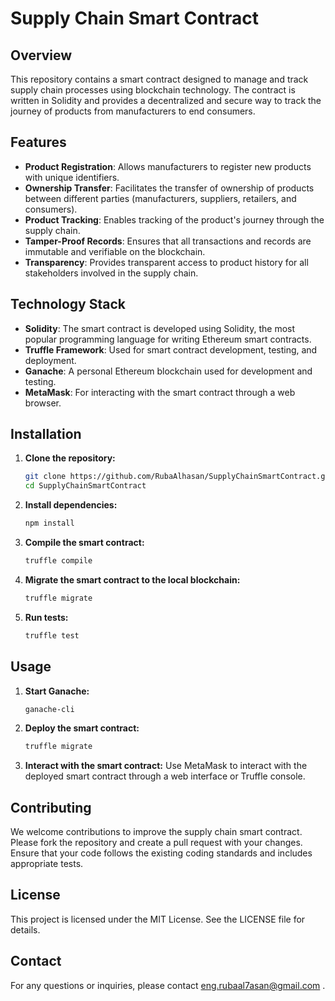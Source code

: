 # Supply Chain Smart Contract

## Overview

This repository contains a smart contract designed to manage and track supply chain processes using blockchain technology. The contract is written in Solidity and provides a decentralized and secure way to track the journey of products from manufacturers to end consumers.

## Features

- **Product Registration**: Allows manufacturers to register new products with unique identifiers.
- **Ownership Transfer**: Facilitates the transfer of ownership of products between different parties (manufacturers, suppliers, retailers, and consumers).
- **Product Tracking**: Enables tracking of the product's journey through the supply chain.
- **Tamper-Proof Records**: Ensures that all transactions and records are immutable and verifiable on the blockchain.
- **Transparency**: Provides transparent access to product history for all stakeholders involved in the supply chain.

## Technology Stack

- **Solidity**: The smart contract is developed using Solidity, the most popular programming language for writing Ethereum smart contracts.
- **Truffle Framework**: Used for smart contract development, testing, and deployment.
- **Ganache**: A personal Ethereum blockchain used for development and testing.
- **MetaMask**: For interacting with the smart contract through a web browser.

## Installation

1. **Clone the repository:**
   ```bash
   git clone https://github.com/RubaAlhasan/SupplyChainSmartContract.git
   cd SupplyChainSmartContract
   ```

2. **Install dependencies:**
   ```bash
   npm install
   ```

3. **Compile the smart contract:**
   ```bash
   truffle compile
   ```

4. **Migrate the smart contract to the local blockchain:**
   ```bash
   truffle migrate
   ```

5. **Run tests:**
   ```bash
   truffle test
   ```

## Usage

1. **Start Ganache:**
   ```bash
   ganache-cli
   ```

2. **Deploy the smart contract:**
   ```bash
   truffle migrate
   ```

3. **Interact with the smart contract:**
   Use MetaMask to interact with the deployed smart contract through a web interface or Truffle console.

## Contributing

We welcome contributions to improve the supply chain smart contract. Please fork the repository and create a pull request with your changes. Ensure that your code follows the existing coding standards and includes appropriate tests.

## License

This project is licensed under the MIT License. See the LICENSE file for details.

## Contact

For any questions or inquiries, please contact eng.rubaal7asan@gmail.com .
